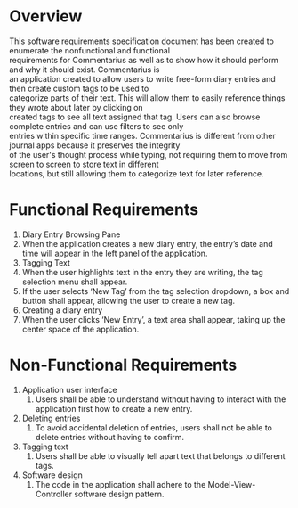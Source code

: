 # Overview

This software requirements specification document has been created to enumerate the nonfunctional and functional  
requirements for Commentarius as well as to show how it should perform and why it should exist. Commentarius is  
an application created to allow users to write free-form diary entries and then create custom tags to be used to   
categorize parts of their text. This will allow them to easily reference things they wrote about later by clicking on   
created tags to see all text assigned that tag. Users can also browse complete entries and can use filters to see only  
entries within specific time ranges. Commentarius is different from other journal apps because it preserves the integrity  
of the user's thought process while typing, not requiring them to move from screen to screen to store text in different  
locations, but still allowing them to categorize text for later reference.

# Functional Requirements  

1. Diary Entry Browsing Pane
  1. When the application creates a new diary entry, the entry’s date and time will appear in the left panel of the application.
2. Tagging Text
  1. When the user highlights text in the entry they are writing, the tag selection menu shall appear.
  2. If the user selects ‘New Tag’ from the tag selection dropdown, a box and button shall appear, allowing the user to create a new tag.
3. Creating a diary entry
  1. When the user clicks ‘New Entry’, a text area shall appear, taking up the center space of the application.  
    
# Non-Functional Requirements
1. Application user interface
   1. Users shall be able to understand without having to interact with the application first how to create a new entry.
2. Deleting entries
   1. To avoid accidental deletion of entries, users shall not be able to delete entries without having to confirm.
3. Tagging text
   1. Users shall be able to visually tell apart text that belongs to different tags.
4. Software design
   1. The code in the application shall adhere to the Model-View-Controller software design pattern.
